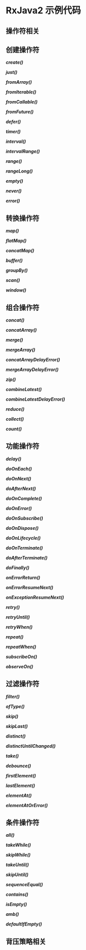 # RxJava2 示例代码

## 操作符相关

## 创建操作符

***create()***

***just()***

***fromArray()***

***fromIterable()***

***fromCallable()***

***fromFuture()***

***defer()***

***timer()***

***interval()***

***intervalRange()***

***range()***

***rangeLong()***

***empty()***

***never()***

***error()***

## 转换操作符

***map()***

***flatMap()***

***concatMap()***

***buffer()***

***groupBy()***

***scan()***

***window()***

## 组合操作符

***concat()***

***concatArray()***

***merge()***

***mergeArray()***

***concatArrayDelayError()***

***mergeArrayDelayError()***

***zip()***

***combineLatest()***

***combineLatestDelayError()***

***reduce()***

***collect()***

***count()***

## 功能操作符

***delay()***

***doOnEach()***

***doOnNext()***

***doAfterNext()***

***doOnComplete()***

***doOnError()***

***doOnSubscribe()***

***doOnDispose()***

***doOnLifecycle()***

***doOnTerminate()***

***doAfterTerminate()***

***doFinally()***

***onErrorReturn()***

***onErrorResumeNext()***

***onExceptionResumeNext()***

***retry()***

***retryUntil()***

***retryWhen()***

***repeat()***

***repeatWhen()***

***subscribeOn()***

***observeOn()***

## 过滤操作符

***filter()***

***ofType()***

***skip()***

***skipLast()***

***distinct()***

***distinctUntilChanged()***

***take()***

***debounce()***

***firstElement()***

***lastElement()***

***elementAt()***

***elementAtOrError()***

## 条件操作符

***all()***

***takeWhile()***

***skipWhile()***

***takeUntil()***

***skipUntil()***

***sequenceEqual()***

***contains()***

***isEmpty()***

***amb()***

***defaultIfEmpty()***

## 背压策略相关